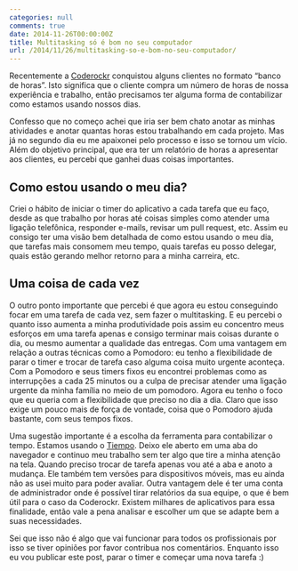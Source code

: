 ```yaml
---
categories: null
comments: true
date: 2014-11-26T00:00:00Z
title: Multitasking só é bom no seu computador
url: /2014/11/26/multitasking-so-e-bom-no-seu-computador/
---
```


Recentemente a [Coderockr](http://coderockr.com) conquistou alguns clientes no formato “banco de horas”.  Isto significa que o cliente compra um número de horas de nossa experiência e trabalho, então precisamos ter alguma forma de contabilizar como estamos usando nossos dias. 

Confesso que no começo achei que iria ser bem chato anotar as minhas atividades e anotar quantas horas estou trabalhando em cada projeto. Mas já no segundo dia eu me apaixonei pelo processo e isso se tornou um vício.  Além do objetivo principal, que era ter um relatório de horas a apresentar aos clientes, eu percebi que ganhei duas coisas importantes.

<!--more-->

## Como estou usando o meu dia?

Criei o hábito de iniciar o timer do aplicativo a cada tarefa que eu faço, desde as que trabalho por horas até coisas simples como atender uma ligação telefônica, responder e-mails, revisar um pull request, etc. Assim eu consigo ter uma visão bem detalhada de como estou usando o meu dia, que tarefas mais consomem meu tempo, quais tarefas eu posso delegar, quais estão gerando melhor retorno para a minha carreira, etc. 

## Uma coisa de cada vez

O outro ponto importante que percebi é que agora eu estou conseguindo focar em uma tarefa de cada vez, sem fazer o multitasking.  E eu percebi o quanto isso aumenta a minha produtividade pois assim eu concentro meus esforços em uma tarefa apenas e consigo terminar mais coisas durante o dia, ou mesmo aumentar a qualidade das entregas. Com uma vantagem em relação a outras técnicas como a Pomodoro: eu tenho a flexibilidade de parar o timer e trocar de tarefa caso alguma coisa muito urgente aconteça. Com a Pomodoro e seus timers fixos  eu encontrei problemas como as interrupções a cada 25 minutos ou a culpa de precisar atender uma ligação urgente da minha família no meio de um pomodoro.  Agora eu tenho o foco que eu queria com a flexibilidade que preciso no dia a dia. Claro que isso exige um pouco mais de força de vontade, coisa que o Pomodoro ajuda bastante, com seus tempos fixos. 

Uma sugestão importante é a escolha da ferramenta para contabilizar o tempo. Estamos usando o [Tiempo](http://tiempoapp.com). Deixo ele aberto em uma aba do navegador e continuo meu trabalho sem ter algo que tire a minha atenção na tela. Quando preciso trocar de tarefa apenas vou até a aba e anoto a mudança. Ele também tem versões para dispositivos móveis, mas eu ainda não as usei muito para poder avaliar.  Outra vantagem dele é ter uma conta de administrador onde é possível tirar relatórios da sua equipe, o que é bem útil para o caso da Coderockr.  Existem milhares de aplicativos para essa finalidade, então vale a pena analisar e escolher um que se adapte bem a suas necessidades. 

Sei que isso não é algo que vai funcionar para todos os profissionais por isso se tiver opiniões  por favor contribua nos comentários. Enquanto isso eu vou publicar este post, parar o timer e começar uma nova tarefa :)



